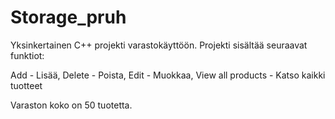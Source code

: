 # Storage_pruh

Yksinkertainen C++ projekti varastokäyttöön.
Projekti sisältää seuraavat funktiot:

Add - Lisää, 
Delete - Poista, 
Edit - Muokkaa, 
View all products - Katso kaikki tuotteet

Varaston koko on 50 tuotetta.
